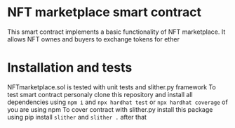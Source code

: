 # NFT marketplace smart contract

This smart contract implements a basic functionality of NFT marketplace. It allows NFT ownes and buyers to exchange tokens for ether

# Installation and tests
NFTmarketplace.sol is tested with unit tests and slither.py framework 
To test smart contract personaly clone this repository and install all dependencies using  `npm i` and `npx hardhat test` or `npx hardhat coverage` of you are using npm 
To cover contract with slither.py install this package using pip install `slither` and `slither .` after that  

